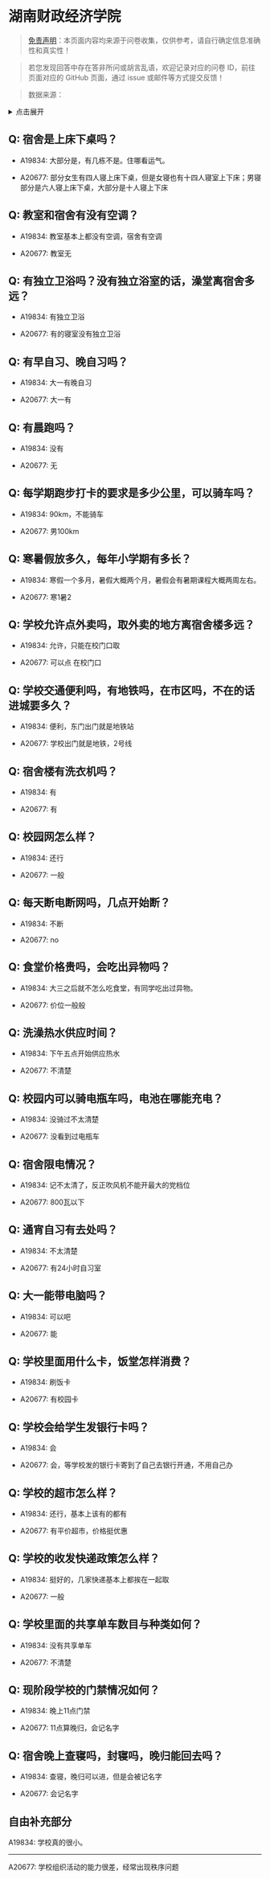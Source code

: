 # 湖南财政经济学院

> [免责声明](https://colleges.chat/#_3)：本页面内容均来源于问卷收集，仅供参考，请自行确定信息准确性和真实性！

> 若您发现回答中存在答非所问或胡言乱语，欢迎记录对应的问卷 ID，前往页面对应的 GitHub 页面，通过 issue 或邮件等方式提交反馈！

> 数据来源：

<details><summary>点击展开</summary>
<ul>
<li>A19834: 匿名 (2023 年 06 月)</li>
<li>A20677: 匿名 (2023 年 07 月)</li>
</ul>
</details>

## Q: 宿舍是上床下桌吗？

- A19834: 大部分是，有几栋不是。住哪看运气。

- A20677: 部分女生有四人寝上床下桌，但是女寝也有十四人寝室上下床；男寝部分是六人寝上床下桌，大部分是十人寝上下床

## Q: 教室和宿舍有没有空调？

- A19834: 教室基本上都没有空调，宿舍有空调

- A20677: 教室无

## Q: 有独立卫浴吗？没有独立浴室的话，澡堂离宿舍多远？

- A19834: 有独立卫浴

- A20677: 有的寝室没有独立卫浴

## Q: 有早自习、晚自习吗？

- A19834: 大一有晚自习

- A20677: 大一有

## Q: 有晨跑吗？

- A19834: 没有

- A20677: 无

## Q: 每学期跑步打卡的要求是多少公里，可以骑车吗？

- A19834: 90km，不能骑车

- A20677: 男100km

## Q: 寒暑假放多久，每年小学期有多长？

- A19834: 寒假一个多月，暑假大概两个月，暑假会有暑期课程大概两周左右。

- A20677: 寒1暑2

## Q: 学校允许点外卖吗，取外卖的地方离宿舍楼多远？

- A19834: 允许，只能在校门口取

- A20677: 可以点  在校门口

## Q: 学校交通便利吗，有地铁吗，在市区吗，不在的话进城要多久？

- A19834: 便利，东门出门就是地铁站

- A20677: 学校出门就是地铁，2号线

## Q: 宿舍楼有洗衣机吗？

- A19834: 有

- A20677: 有

## Q: 校园网怎么样？

- A19834: 还行

- A20677: 一般

## Q: 每天断电断网吗，几点开始断？

- A19834: 不断

- A20677: no

## Q: 食堂价格贵吗，会吃出异物吗？

- A19834: 大三之后就不怎么吃食堂，有同学吃出过异物。

- A20677: 价位一般般

## Q: 洗澡热水供应时间？

- A19834: 下午五点开始供应热水

- A20677: 不清楚

## Q: 校园内可以骑电瓶车吗，电池在哪能充电？

- A19834: 没骑过不太清楚

- A20677: 没看到过电瓶车

## Q: 宿舍限电情况？

- A19834: 记不太清了，反正吹风机不能开最大的党档位

- A20677: 800瓦以下

## Q: 通宵自习有去处吗？

- A19834: 不太清楚

- A20677: 有24小时自习室

## Q: 大一能带电脑吗？

- A19834: 可以吧

- A20677: 能

## Q: 学校里面用什么卡，饭堂怎样消费？

- A19834: 刷饭卡

- A20677: 有校园卡

## Q: 学校会给学生发银行卡吗？

- A19834: 会

- A20677: 会，等学校发的银行卡寄到了自己去银行开通，不用自己办

## Q: 学校的超市怎么样？

- A19834: 还行，基本上该有的都有

- A20677: 有平价超市，价格挺优惠

## Q: 学校的收发快递政策怎么样？

- A19834: 挺好的，几家快递基本上都挨在一起取

- A20677: 一般

## Q: 学校里面的共享单车数目与种类如何？

- A19834: 没有共享单车

- A20677: 不清楚

## Q: 现阶段学校的门禁情况如何？

- A19834: 晚上11点门禁

- A20677: 11点算晚归，会记名字

## Q: 宿舍晚上查寝吗，封寝吗，晚归能回去吗？

- A19834: 查寝，晚归可以进，但是会被记名字

- A20677: 会记名字

## 自由补充部分

A19834: 学校真的很小。

***

A20677: 学校组织活动的能力很差，经常出现秩序问题